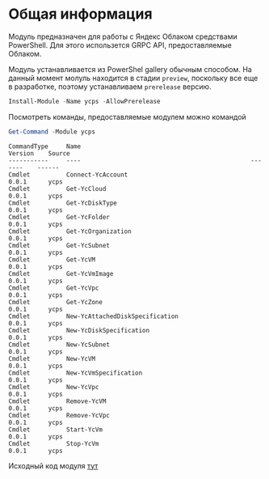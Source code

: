 # Общая информация

Модуль предназначен для работы с Яндекс Облаком средствами PowerShell. Для этого использется GRPC API, предоставляемые Облаком.

Модуль устанавливается из PowerShel gallery обычным способом. На данный момент молуль находится в стадии `preview`, поскольку все еще в разработке, поэтому устанавливаем `prerelease` версию.

```powershell
Install-Module -Name ycps -AllowPrerelease
```

Посмотреть команды, предоставляемые модулем можно командой

```powershell
Get-Command -Module ycps
```

```console
CommandType     Name                                               Version    Source
-----------     ----                                               -------    ------
Cmdlet          Connect-YcAccount                                  0.0.1      ycps
Cmdlet          Get-YcCloud                                        0.0.1      ycps
Cmdlet          Get-YcDiskType                                     0.0.1      ycps
Cmdlet          Get-YcFolder                                       0.0.1      ycps
Cmdlet          Get-YcOrganization                                 0.0.1      ycps
Cmdlet          Get-YcSubnet                                       0.0.1      ycps
Cmdlet          Get-YcVM                                           0.0.1      ycps
Cmdlet          Get-YcVmImage                                      0.0.1      ycps
Cmdlet          Get-YcVpc                                          0.0.1      ycps
Cmdlet          Get-YcZone                                         0.0.1      ycps
Cmdlet          New-YcAttachedDiskSpecification                    0.0.1      ycps
Cmdlet          New-YcDiskSpecification                            0.0.1      ycps
Cmdlet          New-YcSubnet                                       0.0.1      ycps
Cmdlet          New-YcVM                                           0.0.1      ycps
Cmdlet          New-YcVmSpecification                              0.0.1      ycps
Cmdlet          New-YcVpc                                          0.0.1      ycps
Cmdlet          Remove-YcVM                                        0.0.1      ycps
Cmdlet          Remove-YcVpc                                       0.0.1      ycps
Cmdlet          Start-YcVm                                         0.0.1      ycps
Cmdlet          Stop-YcVm                                          0.0.1      ycps
```

Исходный код модуля [тут](https://github.com/s-golohvastov/ycps)
